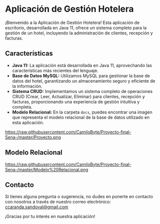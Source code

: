 # Aplicación de Gestión Hotelera

¡Bienvenido a la Aplicación de Gestión Hotelera! Esta aplicación de escritorio, desarrollada en Java 11, ofrece un sistema completo para la gestión de un hotel, incluyendo la administración de clientes, recepción y facturas.

## Características

- **Java 11:** La aplicación está desarrollada en Java 11, aprovechando las características más recientes del lenguaje.
- **Base de Datos MySQL:** Utilizamos MySQL para gestionar la base de datos del hotel, garantizando un almacenamiento seguro y eficiente de la información.
- **Sistema CRUD:** Implementamos un sistema completo de operaciones CRUD (Crear, Leer, Actualizar, Eliminar) para clientes, recepción y facturas, proporcionando una experiencia de gestión intuitiva y completa.
- **Modelo Relacional:** En la carpeta `docs`, puedes encontrar una imagen que representa el modelo relacional de la base de datos utilizado en esta aplicación.

https://raw.githubusercontent.com/CamiloByte/Proyecto-final-Sena-/master/Proyecto.png
## Modelo Relacional

https://raw.githubusercontent.com/CamiloByte/Proyecto-final-Sena-/master/Modelo%20Relacional.png




## Contacto

Si tienes alguna pregunta o sugerencia, no dudes en ponerte en contacto con nosotros a través de nuestro correo electrónico: ccaranda.sandoval@gmail.com

¡Gracias por tu interés en nuestra aplicación!

